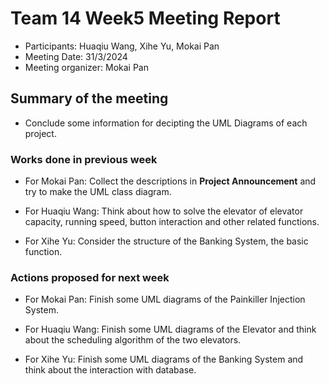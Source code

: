 # Team 14 Week5 Meeting Report

- Participants: Huaqiu Wang, Xihe Yu, Mokai Pan
- Meeting Date: 31/3/2024
- Meeting organizer: Mokai Pan

## Summary of the meeting

- Conclude some information for decipting the UML Diagrams of each project.

### Works done in previous week

- For Mokai Pan: Collect the descriptions in **Project Announcement** and try to make the UML class diagram.

- For Huaqiu Wang: Think about how to solve the elevator of elevator capacity, running speed, button interaction and other related functions.

- For Xihe Yu: Consider the structure of the Banking System, the basic function.

### Actions proposed for next week

- For Mokai Pan: Finish some UML diagrams of the Painkiller Injection System.

- For Huaqiu Wang: Finish some UML diagrams of the Elevator and think about the scheduling algorithm of the two elevators.

- For Xihe Yu: Finish some UML diagrams of the Banking System and think about the interaction with database.

